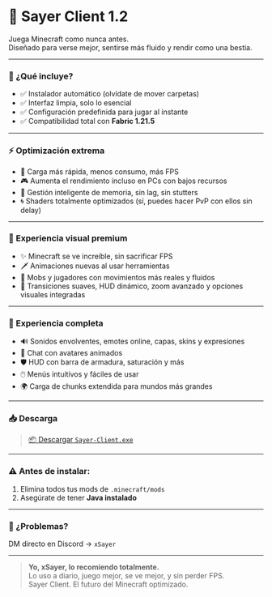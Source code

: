 # 🌌 Sayer Client 1.2

Juega Minecraft como nunca antes.  
Diseñado para verse mejor, sentirse más fluido y rendir como una bestia.

---

### 🚀 ¿Qué incluye?

- ✅ Instalador automático (olvídate de mover carpetas)  
- ✅ Interfaz limpia, solo lo esencial  
- ✅ Configuración predefinida para jugar al instante  
- ✅ Compatibilidad total con **Fabric 1.21.5**

---

### ⚡ Optimización extrema

- 🔧 Carga más rápida, menos consumo, más FPS  
- 🎮 Aumenta el rendimiento incluso en PCs con bajos recursos  
- 🧠 Gestión inteligente de memoria, sin lag, sin stutters  
- 🌀 Shaders totalmente optimizados (sí, puedes hacer PvP con ellos sin delay)

---

### 🎨 Experiencia visual premium

- ✨ Minecraft se ve increíble, sin sacrificar FPS  
- 🗡️ Animaciones nuevas al usar herramientas 
- 🧟 Mobs y jugadores con movimientos más reales y fluidos  
- 🎥 Transiciones suaves, HUD dinámico, zoom avanzado y opciones visuales integradas

---

### 🧩 Experiencia completa

- 🔊 Sonidos envolventes, emotes online, capas, skins y expresiones  
- 💬 Chat con avatares animados  
- 🛡️ HUD con barra de armadura, saturación y más  
- 🖱️ Menús intuitivos y fáciles de usar  
- 🌍 Carga de chunks extendida para mundos más grandes

---

### 📥 Descarga

> [📦 Descargar `Sayer-Client.exe`](https://github.com/4Sayer/Sayer-Client/releases/tag/Updates)

---

### ⚠️ Antes de instalar:

1. Elimina todos tus mods de `.minecraft/mods`  
2. Asegúrate de tener **Java instalado**

---

### 💬 ¿Problemas?

DM directo en Discord → `xSayer`

---

> **Yo, xSayer, lo recomiendo totalmente.**  
> Lo uso a diario, juego mejor, se ve mejor, y sin perder FPS.  
> Sayer Client. El futuro del Minecraft optimizado.
